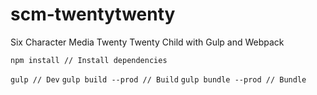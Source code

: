 # scm-twentytwenty
Six Character Media Twenty Twenty Child with Gulp and Webpack

`npm install // Install dependencies`

`gulp // Dev`
`gulp build --prod // Build`
`gulp bundle --prod // Bundle`
